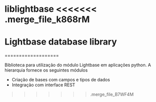 liblightbase
<<<<<<< .merge_file_k868rM
============

Lightbase database library
=======
===================

Biblioteca para utilização do módulo Lightbase em aplicações python. A hierarquia fornece os seguintes módulos

* Criação de bases com campos e tipos de dados
* Integração com interface REST

>>>>>>> .merge_file_B7WF4M
